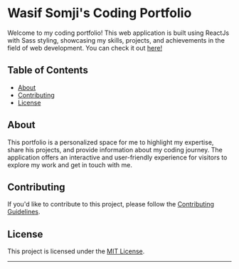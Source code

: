 # Wasif Somji's Coding Portfolio

Welcome to my coding portfolio! This web application is built using ReactJs with Sass styling, showcasing my skills, projects, and achievements in the field of web development. You can check it out [here!](https://wasifs-portfolio.netlify.app/)





## Table of Contents

- [About](#about)
- [Contributing](#contributing)
- [License](#license)

## About

This portfolio is a personalized space for me to highlight my expertise, share his projects, and provide information about my coding journey. The application offers an interactive and user-friendly experience for visitors to explore my work and get in touch with me.


## Contributing

If you'd like to contribute to this project, please follow the [Contributing Guidelines](CONTRIBUTING.md).

## License

This project is licensed under the [MIT License](LICENSE).

---
